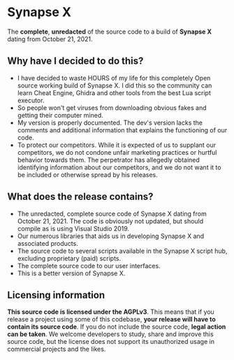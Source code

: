 # Synapse X
The **complete**, **unredacted** of the source code to a build of **Synapse X** dating from October 21, 2021.
## Why have I decided to do this?
- I have decided to waste HOURS of my life for this completely Open source working build of Synapse X. I did this so the community can learn Cheat Engine, Ghidra and other tools from the best Lua script executor.
- So people won't get viruses from downloading obvious fakes and getting their computer mined.
- My version is properly documented. The dev's version lacks the comments and additional information that explains the functioning of our code.
- To protect our competitors. While it is expected of us to supplant our competitors, we do not condone unfair marketing practices or hurtful behavior towards them. The perpetrator has allegedly obtained identifying information about our competitors, and we do not want it to be included or otherwise spread by his releases.

## What does the release contains?
- The unredacted, complete source code of Synapse X dating from October 21, 2021. The code is obviously not updated, but should compile as is using Visual Studio 2019.
- Our numerous libraries that aids us in developing Synapse X and associated products.
- The source code to several scripts available in the Synapse X script hub, excluding proprietary (paid) scripts.
- The complete source code to our user interfaces.
- This is a better version of Synapse X.

## Licensing information
**This source code is licensed under the AGPLv3**. This means that if you release a project using some of this codebase, **your release will have to contain its source code**. If you do not include the source code, **legal action can be taken**. We welcome developers to study, share and improve this source code, but the license does not support its unauthorized usage in commercial projects and the likes.

